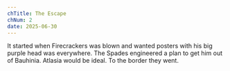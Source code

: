 ```yaml
---
chTitle: The Escape
chNum: 2
date: 2025-06-30
---
```


It started when Firecrackers was blown and wanted posters with his big purple head was everywhere. The Spades engineered a plan to get him out of Bauhinia. Atlasia would be ideal. To the border they went.
